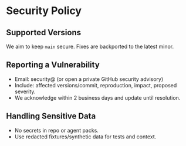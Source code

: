 
# Security Policy

## Supported Versions
We aim to keep `main` secure. Fixes are backported to the latest minor.

## Reporting a Vulnerability
- Email: security@<your-domain> (or open a private GitHub security advisory)
- Include: affected versions/commit, reproduction, impact, proposed severity.
- We acknowledge within 2 business days and update until resolution.

## Handling Sensitive Data
- No secrets in repo or agent packs.
- Use redacted fixtures/synthetic data for tests and context.
